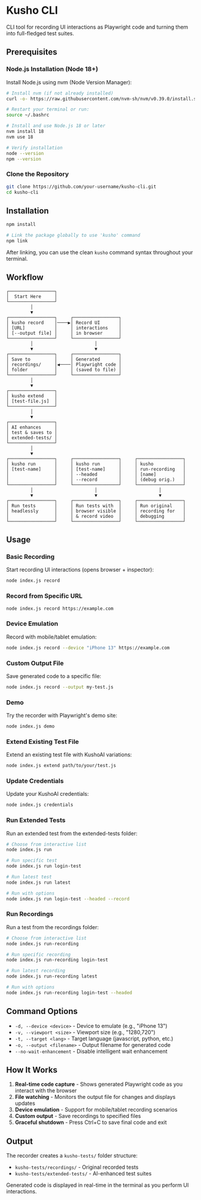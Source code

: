 # Kusho CLI

CLI tool for recording UI interactions as Playwright code and turning them into full-fledged test suites.

## Prerequisites

### Node.js Installation (Node 18+)

Install Node.js using nvm (Node Version Manager):

```bash
# Install nvm (if not already installed)
curl -o- https://raw.githubusercontent.com/nvm-sh/nvm/v0.39.0/install.sh | bash

# Restart your terminal or run:
source ~/.bashrc

# Install and use Node.js 18 or later
nvm install 18
nvm use 18

# Verify installation
node --version
npm --version
```

### Clone the Repository

```bash
git clone https://github.com/your-username/kusho-cli.git
cd kusho-cli
```

## Installation

```bash
npm install

# Link the package globally to use 'kusho' command
npm link
```

After linking, you can use the clean `kusho` command syntax throughout your terminal.

## Workflow

```
┌─────────────────┐
│  Start Here     │
└─────────────────┘
         │
         ▼
┌─────────────────┐     ┌─────────────────┐
│ kusho record    │────▶│ Record UI       │
│ [URL]           │     │ interactions    │
│ [--output file] │     │ in browser      │
└─────────────────┘     └─────────────────┘
         │                       │
         ▼                       ▼
┌─────────────────┐     ┌─────────────────┐
│ Save to         │     │ Generated       │
│ recordings/     │◀────│ Playwright code │
│ folder          │     │ (saved to file) │
└─────────────────┘     └─────────────────┘
         │
         ▼
┌─────────────────┐
│ kusho extend    │
│ [test-file.js]  │
└─────────────────┘
         │
         ▼
┌─────────────────┐
│ AI enhances     │
│ test & saves to │
│ extended-tests/ │
└─────────────────┘
         │
         ▼
┌─────────────────┐     ┌─────────────────┐     ┌─────────────────┐
│ kusho run       │     │ kusho run       │     │ kusho           │
│ [test-name]     │     │ [test-name]     │     │ run-recording   │
│                 │     │ --headed        │     │ [name]          │
│                 │     │ --record        │     │ (debug orig.)   │
└─────────────────┘     └─────────────────┘     └─────────────────┘
         │                       │                       │
         ▼                       ▼                       ▼
┌─────────────────┐     ┌─────────────────┐     ┌─────────────────┐
│ Run tests       │     │ Run tests with  │     │ Run original    │
│ headlessly      │     │ browser visible │     │ recording for   │
│                 │     │ & record video  │     │ debugging       │
└─────────────────┘     └─────────────────┘     └─────────────────┘
```

## Usage

### Basic Recording

Start recording UI interactions (opens browser + inspector):

```bash
node index.js record
```

### Record from Specific URL

```bash
node index.js record https://example.com
```

### Device Emulation

Record with mobile/tablet emulation:

```bash
node index.js record --device "iPhone 13" https://example.com
```

### Custom Output File

Save generated code to a specific file:

```bash
node index.js record --output my-test.js
```

### Demo

Try the recorder with Playwright's demo site:

```bash
node index.js demo
```

### Extend Existing Test File

Extend an existing test file with KushoAI variations:

```bash
node index.js extend path/to/your/test.js
```

### Update Credentials

Update your KushoAI credentials:

```bash
node index.js credentials
```

### Run Extended Tests

Run an extended test from the extended-tests folder:

```bash
# Choose from interactive list
node index.js run

# Run specific test
node index.js run login-test

# Run latest test
node index.js run latest

# Run with options
node index.js run login-test --headed --record
```

### Run Recordings

Run a test from the recordings folder:

```bash
# Choose from interactive list
node index.js run-recording

# Run specific recording
node index.js run-recording login-test

# Run latest recording
node index.js run-recording latest

# Run with options
node index.js run-recording login-test --headed
```

## Command Options

- `-d, --device <device>` - Device to emulate (e.g., "iPhone 13")
- `-v, --viewport <size>` - Viewport size (e.g., "1280,720")
- `-t, --target <lang>` - Target language (javascript, python, etc.)
- `-o, --output <filename>` - Output filename for generated code
- `--no-wait-enhancement` - Disable intelligent wait enhancement

## How It Works

1. **Real-time code capture** - Shows generated Playwright code as you interact with the browser
2. **File watching** - Monitors the output file for changes and displays updates
3. **Device emulation** - Support for mobile/tablet recording scenarios
4. **Custom output** - Save recordings to specified files
5. **Graceful shutdown** - Press Ctrl+C to save final code and exit

## Output

The recorder creates a `kusho-tests/` folder structure:
- `kusho-tests/recordings/` - Original recorded tests
- `kusho-tests/extended-tests/` - AI-enhanced test suites

Generated code is displayed in real-time in the terminal as you perform UI interactions.
